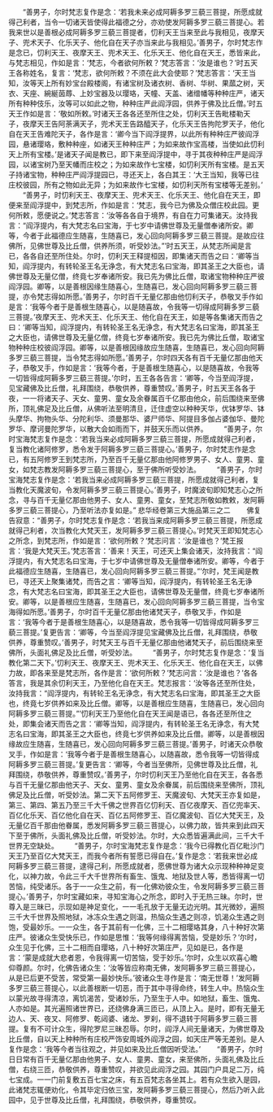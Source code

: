 <!-- { "loadSidebar": true } -->
　　“善男子，尔时梵志复作是念：‘若我未来必成阿耨多罗三藐三菩提，所愿成就得己利者，当令一切诸天皆使得此福德之分，亦劝使发阿耨多罗三藐三菩提心。若我来世以是善根必成阿耨多罗三藐三菩提者，忉利天王当来至此与我相见，夜摩天子、兜术天子、化乐天子、他化自在天子亦当来此与我相见。’善男子，尔时梵志作是念已，忉利天王、夜摩天王、兜术天王、化乐天王、他化自在天王，悉皆来此，与梵志相见，作如是言：‘梵志，今者欲何所敕？’梵志答言：‘汝是谁也？’时五天王各称姓名，复言：‘梵志，欲何所敕？不须在此大会使耶？’梵志答言：‘天王当知，汝等天上所有妙宝台殿楼阁，有诸宝树及诸衣树、香树、华树、果蓏之树，天衣、天座、綩綖茵蓐、上妙宝器及以璎珞，天幢、天盖、诸缯幡等种种庄严，诸天所有种种伎乐，汝等可以如此之物，种种庄严此阎浮园，供养于佛及比丘僧。’时五天王作如是言：‘敬如所敕。’时诸天王各各还至所住之处，忉利天王告毗楼勒天子，夜摩天王告阿荼满天子，兜术天王告路醯天子，化乐天王告拘陀罗天子，他化自在天王告难陀天子，各作是言：‘卿今当下阎浮提界，以此所有种种庄严彼阎浮园，悬诸璎珞，敷种种座，如诸天王种种庄严；为如来故作宝高楼，当使如此忉利天上所有宝楼。’是诸天子闻是教已，即下来至阎浮提中，寻于其夜种种庄严是阎浮园，以诸宝树乃至天幡而庄校之；为如来故作七宝楼，如忉利天所有宝楼。是五天子持诸宝物，种种庄严阎浮提园已，寻还天上，各白其王：‘大王当知，我等已往庄校彼园，所有之物如此无异；为如来故作七宝楼，如忉利天所有宝楼等无差别。’
　　“善男子，时忉利天王、夜摩天王、兜术天王、化乐天王、他化自在天王，即便来至阎浮提中，到梵志所，作如是言：‘梵志，我今已为佛及众僧庄校此园。更何所敕，愿便说之。’梵志答言：‘汝等各各自于境界，有自在力可集诸天。汝持我言：“阎浮提内，有大梵志名曰宝海，于七岁中请佛世尊及无量僧奉诸所安。卿等，今者于此福德应生随喜，生随喜已，发心回向阿耨多罗三藐三菩提。是故应往佛所，见佛世尊及比丘僧，供养所须，听受妙法。”’时五天王，从梵志所闻是言已，各各自还至所住处。尔时，忉利天王释提桓因，即集诸天而告之曰：‘卿等当知，阎浮提内，有转轮圣王名无诤念，有大梵志名曰宝海，即其圣王之大臣也，请佛世尊及无量亿僧，终竟七岁奉诸所安。我已先为佛比丘僧，取诸宝物种种庄严彼阎浮园。卿等，以是善根因缘生随喜心，生随喜已，发心回向阿耨多罗三藐三菩提，亦令梵志得如所愿。’善男子，尔时百千无量亿那由他忉利天子，恭敬叉手作如是言：‘我等今者于是善根生随喜心，以是随喜故，令我等一切得成阿耨多罗三藐三菩提。’夜摩天王、兜术天王、化乐天王、他化自在天王，如是等各集诸天而告之曰：‘卿等当知，阎浮提内，有转轮圣王名无诤念，有大梵志名曰宝海，即其圣王之大臣也，请佛世尊及无量亿僧，终竟七岁奉诸所安。我已先为佛比丘僧，取诸宝物种种庄校彼阎浮园。卿等，以是善根因缘故应生随喜，生随喜已，发心回向阿耨多罗三藐三菩提，当令梵志得如所愿。’善男子，尔时四天各有百千无量亿那由他天子，恭敬叉手，作如是言：‘我等今者，于是善根生随喜心，以是随喜故，令我等一切皆得成阿耨多罗三藐三菩提。’尔时，五王各各告言：‘卿等，今当至阎浮提，见宝藏佛及比丘僧，礼拜围绕，恭敬供养，尊重赞叹。’善男子，时五天王各各于夜，一一将诸天子、天女、童男、童女及余眷属百千亿那由他众，前后围绕来至佛所，顶礼佛足及比丘僧，从佛听法至明清旦，迁住虚空以种种天华，优钵罗华、钵头摩华、拘物头华、分陀利华、须曼那华、婆尸师华、阿提目多伽占婆伽华、曼陀罗华、摩诃曼陀罗华，以散大会如雨而下，并鼓天乐而以供养。
　　“善男子，尔时宝海梵志复作是念：‘若我当来必成阿耨多罗三藐三菩提，所愿成就得己利者，复当教化诸阿修罗，悉令发于阿耨多罗三藐三菩提心。’善男子，尔时梵志作是念已，有五阿修罗王到梵志所，乃至百千无量亿那由他阿修罗男子、女人、童男、童女，如梵志教发阿耨多罗三藐三菩提心，至于佛所听受妙法。
　　“善男子，尔时宝海梵志复作是念：‘若我当来必成阿耨多罗三藐三菩提，所愿成就得己利者，复当教化天魔波旬，令发阿耨多罗三藐三菩提心。’善男子，时魔波旬即知梵志心之所念，寻与百千无量亿那由他男子、女人、童男、童女，至梵志所敬如教敕，发阿耨多罗三藐三菩提心，乃至听法亦复如是。”
悲华经卷第三大施品第三之二
　　佛复告寂意：“善男子，尔时梵志复作是念：‘若我当来成阿耨多罗三藐三菩提，所愿成就得己利者，次当教化大梵天王，发阿耨多罗三藐三菩提心。’时梵天王即知梵志心之所念，到梵志所，作如是言：‘欲何所敕？’梵志问言：‘汝是谁也？’梵王报言：‘我是大梵天王。’梵志答言：‘善来！天王，可还天上集会诸天，汝持我言：“阎浮提内，有大梵志名曰宝海，于七岁中请佛世尊及无量僧奉诸所安。卿等，今者于此福德应生随喜，生随喜已，发心回向阿耨多罗三藐三菩提。”’尔时，梵王闻是教已，寻还天上聚集诸梵，而告之言：‘卿等当知，阎浮提内，有转轮圣王名无诤念，有大梵志名曰宝海，即其圣王之大臣也，请佛世尊及无量僧，终竟七岁奉诸所安。卿等，以是善根应生随喜，生随喜已，发心回向阿耨多罗三藐三菩提，当令宝海得如所愿。’善男子，尔时百千无量亿那由他诸梵天子，恭敬叉手，作如是言：‘我等今者于是善根生随喜心，以是随喜故，悉令我等一切皆得成阿耨多罗三藐三菩提。’复更告言：‘卿等，今当至阎浮提见宝藏佛及比丘僧，礼拜围绕，恭敬供养，尊重赞叹。’善男子，时梵天王与百千无量亿那由他诸梵天子，前后围绕来至佛所，头面礼佛足及比丘僧，听受妙法。
　　“善男子，尔时梵志复作是念：‘复当教化第二天下。’忉利天王、夜摩天王、兜术天王、化乐天王、他化自在天王，以佛力故，即各来至是梵志所，各作是言：‘欲何所敕？’梵志问言：‘汝是谁也？’各各答言，我是其余忉利天王，乃至他化自在天王。梵志报言：‘汝等各还至所住处，汝持我言：“阎浮提内，有转轮王名无诤念，有大梵志名曰宝海，即其圣王之大臣也，终竟七岁供养如来及比丘僧。卿等，以是善根应生随喜，生随喜已，发心回向阿耨多罗三藐三菩提。”’忉利天王乃至他化自在天王闻是语已，各各还至所住之处，即集会诸天而告之言：‘卿等当知，阎浮提内，有转轮圣王名无诤念，有大梵志名曰宝海，即其圣王之大臣也，终竟七岁供养如来及比丘僧。卿等，以是善根因缘故应生随喜，生随喜已，发心回向阿耨多罗三藐三菩提。’善男子，时诸天众恭敬叉手，作如是言：‘我等今者于是善根生随喜心，以随喜故，悉令我等一切皆得成阿耨多罗三藐三菩提。’复更告言：‘卿等，今者当至佛所，见佛世尊及比丘僧，礼拜围绕，恭敬供养，尊重赞叹。’善男子，尔时忉利天王乃至他化自在天王，各各悉与百千无量亿那由他天子、天女、童男、童女及余眷属，前后围绕来至佛所，顶礼佛足及比丘僧，听受妙法。第二天下五阿修罗王、天魔波旬、大梵天王亦复如是，第三、第四、第五乃至三千大千佛之世界百亿忉利天、百亿夜摩天、百亿兜率天、百亿化乐天、百亿他化自在天、百亿五阿修罗王、百亿魔波旬、百亿大梵天王，及无量亿百千那由他眷属，悉发阿耨多罗三藐三菩提心，以佛力故，皆共来到此四天下至于佛所，头面礼佛及比丘僧，听受妙法。尔时，大众悉皆遍满此间，三千大千世界无空缺处。
　　“善男子，尔时宝海梵志复作是念：‘我今已得教化百亿毗沙门天王乃至百亿大梵天王，而我今者所有誓愿已得自在。’复作是念：‘若我来世必成阿耨多罗三藐三菩提，逮得己利，所愿成就者，愿佛世尊为诸大众示现种种神足变化，以神力故，令此三千大千世界所有畜生、饿鬼、地狱及世人等，悉皆得离一切苦恼，纯受诸乐。各于一一众生之前，有一化佛劝彼众生，令发阿耨多罗三藐三菩提心。’善男子，尔时宝藏如来，寻知宝海心之所念，即时入于无热三昧。尔时，世尊入是三昧已，示现如是神足变化，一一毛孔放于无量无边光明。其光微妙，遍照三千大千世界及照地狱，冰冻众生遇之则温，热恼众生遇之则凉，饥渴众生遇之则饱，受最妙乐。一一众生，各于其前有一化佛，三十二相璎珞其身，八十种好次第庄严。彼诸众生受快乐已，作如是思惟：‘我等何缘得离苦恼，受是妙乐？’尔时，众生见于化佛，三十二相而自璎珞，八十种好次第庄严，见如是已，各作是言：‘蒙是成就大悲者恩，令我得离一切苦恼，受于妙乐。’尔时，众生以欢喜心瞻仰尊颜。尔时，化佛告诸众生：‘汝等皆应称南无佛，发阿耨多罗三藐三菩提心，从是已后更不受苦，常受第一最妙快乐。’彼诸众生寻作是言：‘南无世尊！’发阿耨多罗三藐三菩提心，以此善根断一切恶，而于其中寻得命终，转生人中。热恼众生以蒙光故寻得清凉，离饥渴苦，受诸妙乐，乃至生于人中。如地狱，畜生、饿鬼、人亦如是。其光遍照诸世界已，还绕佛身满三匝已，从顶上入。是时，即有无量无边人、天、夜叉、阿修罗、乾闼婆、诸龙、罗刹，得不退转于阿耨多罗三藐三菩提。复有不可计众生，得陀罗尼三昧忍辱。尔时，阎浮人间无量诸天，为佛世尊及比丘僧，自以天上种种所有庄校严饰安周城外阎浮之园，如天庄严等无差别。是人复作是念：‘我等今者当往观之，并见如来及比丘僧因听受法。’
　　“善男子，尔时日日常有百千无量亿那由他男子、女人、童男、童女，来至佛所，头面礼佛及比丘僧，右绕三匝，恭敬供养，尊重赞叹，并欲见此阎浮之园。其园门户具足二万，纯七宝成。一一门前复敷五百七宝之床，有五百梵志各坐其上。若有众生欲入是园，此诸梵志辄便劝化，令其毕定归依三宝，发阿耨多罗三藐三菩提心，然后乃听入此园中，见于世尊及比丘僧，礼拜围绕，恭敬供养，尊重赞叹。
